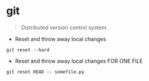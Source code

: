 # git

> Distributed version control system.

- Reset and throw away local changes

`git reset --hard`

- Reset and throw away local changes FOR ONE FILE

`git reset HEAD -- somefile.py`

